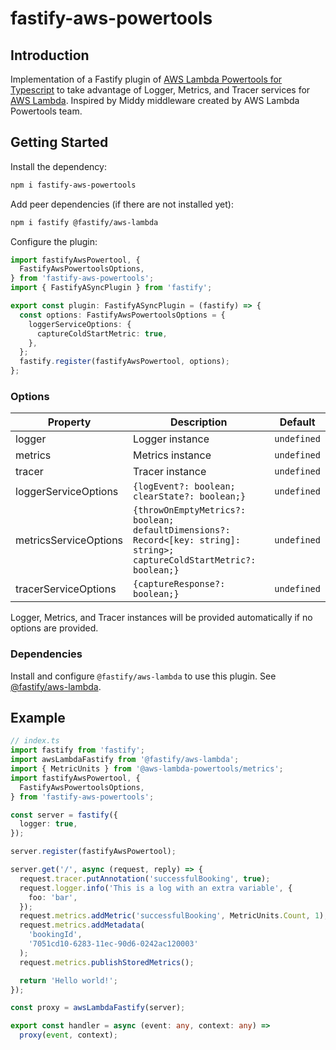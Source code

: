 # fastify-aws-powertools

## Introduction

Implementation of a Fastify plugin of [AWS Lambda Powertools for Typescript](https://awslabs.github.io/aws-lambda-powertools-typescript/latest/) to take advantage of Logger, Metrics, and Tracer services for [AWS Lambda](https://aws.amazon.com/lambda/). Inspired by Middy middleware created by AWS Lambda Powertools team.

## Getting Started

Install the dependency:

```sh
npm i fastify-aws-powertools
```

Add peer dependencies (if there are not installed yet):

```sh
npm i fastify @fastify/aws-lambda
```

Configure the plugin:

```typescript
import fastifyAwsPowertool, {
  FastifyAwsPowertoolsOptions,
} from 'fastify-aws-powertools';
import { FastifyASyncPlugin } from 'fastify';

export const plugin: FastifyASyncPlugin = (fastify) => {
  const options: FastifyAwsPowertoolsOptions = {
    loggerServiceOptions: {
      captureColdStartMetric: true,
    },
  };
  fastify.register(fastifyAwsPowertool, options);
};
```

### Options

| Property              | Description                                                                                                             | Default     |
| --------------------- | ----------------------------------------------------------------------------------------------------------------------- | ----------- |
| logger                | Logger instance                                                                                                         | `undefined` |
| metrics               | Metrics instance                                                                                                        | `undefined` |
| tracer                | Tracer instance                                                                                                         | `undefined` |
| loggerServiceOptions  | `{logEvent?: boolean; clearState?: boolean;}`                                                                           | `undefined` |
| metricsServiceOptions | `{throwOnEmptyMetrics?: boolean; defaultDimensions?: Record<[key: string]: string>; captureColdStartMetric?: boolean;}` | `undefined` |
| tracerServiceOptions  | `{captureResponse?: boolean;}`                                                                                          | `undefined` |

Logger, Metrics, and Tracer instances will be provided automatically if no options are provided.

### Dependencies

Install and configure `@fastify/aws-lambda` to use this plugin. See [@fastify/aws-lambda](https://github.com/fastify/aws-lambda-fastify).

## Example

```typescript
// index.ts
import fastify from 'fastify';
import awsLambdaFastify from '@fastify/aws-lambda';
import { MetricUnits } from '@aws-lambda-powertools/metrics';
import fastifyAwsPowertool, {
  FastifyAwsPowertoolsOptions,
} from 'fastify-aws-powertools';

const server = fastify({
  logger: true,
});

server.register(fastifyAwsPowertool);

server.get('/', async (request, reply) => {
  request.tracer.putAnnotation('successfulBooking', true);
  request.logger.info('This is a log with an extra variable', {
    foo: 'bar',
  });
  request.metrics.addMetric('successfulBooking', MetricUnits.Count, 1);
  request.metrics.addMetadata(
    'bookingId',
    '7051cd10-6283-11ec-90d6-0242ac120003'
  );
  request.metrics.publishStoredMetrics();

  return 'Hello world!';
});

const proxy = awsLambdaFastify(server);

export const handler = async (event: any, context: any) =>
  proxy(event, context);
```
